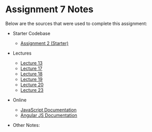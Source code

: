 # Assignment 7 Notes

Below are the sources that were used to complete this assignment:
- Starter Codebase
    - [Assignment 2 (Starter)](https://github.com/jhu-ep-coursera/fullstack-course5/tree/master/assignments/assignment2/assignment2-starter-code)

- Lectures
    - [Lecture 13](https://github.com/jhu-ep-coursera/fullstack-course5/tree/master/examples/Lecture13)
    - [Lecture 17](https://github.com/jhu-ep-coursera/fullstack-course5/tree/master/examples/Lecture17)
    - [Lecture 18](https://github.com/jhu-ep-coursera/fullstack-course5/tree/master/examples/Lecture18)
    - [Lecture 19](https://github.com/jhu-ep-coursera/fullstack-course5/tree/master/examples/Lecture19)
    - [Lecture 20](https://github.com/jhu-ep-coursera/fullstack-course5/tree/master/examples/Lecture20)
    - [Lecture 23](https://github.com/jhu-ep-coursera/fullstack-course5/tree/master/examples/Lecture23)

- Online
    - [JavaScript Documentation](https://developer.mozilla.org/en-US/docs/Web/JavaScript)
    - [Angular JS Documentation](https://docs.angularjs.org/guide)

- Other Notes:

